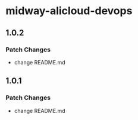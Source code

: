 # midway-alicloud-devops

## 1.0.2

### Patch Changes

- change README.md

## 1.0.1

### Patch Changes

- change README.md
